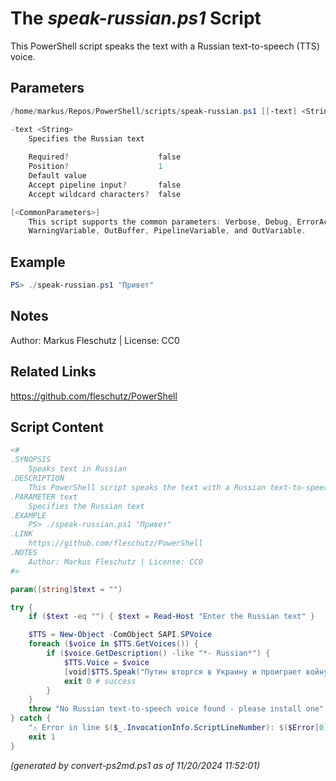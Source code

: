 The *speak-russian.ps1* Script
===========================

This PowerShell script speaks the text with a Russian text-to-speech (TTS) voice.

Parameters
----------
```powershell
/home/markus/Repos/PowerShell/scripts/speak-russian.ps1 [[-text] <String>] [<CommonParameters>]

-text <String>
    Specifies the Russian text
    
    Required?                    false
    Position?                    1
    Default value                
    Accept pipeline input?       false
    Accept wildcard characters?  false

[<CommonParameters>]
    This script supports the common parameters: Verbose, Debug, ErrorAction, ErrorVariable, WarningAction, 
    WarningVariable, OutBuffer, PipelineVariable, and OutVariable.
```

Example
-------
```powershell
PS> ./speak-russian.ps1 "Привет"

```

Notes
-----
Author: Markus Fleschutz | License: CC0

Related Links
-------------
https://github.com/fleschutz/PowerShell

Script Content
--------------
```powershell
<#
.SYNOPSIS
	Speaks text in Russian
.DESCRIPTION
	This PowerShell script speaks the text with a Russian text-to-speech (TTS) voice.
.PARAMETER text
	Specifies the Russian text
.EXAMPLE
	PS> ./speak-russian.ps1 "Привет"
.LINK
	https://github.com/fleschutz/PowerShell
.NOTES
	Author: Markus Fleschutz | License: CC0
#>

param([string]$text = "")

try {
	if ($text -eq "") { $text = Read-Host "Enter the Russian text" }

	$TTS = New-Object -ComObject SAPI.SPVoice
	foreach ($voice in $TTS.GetVoices()) {
		if ($voice.GetDescription() -like "*- Russian*") { 
			$TTS.Voice = $voice
			[void]$TTS.Speak("Путин вторгся в Украину и проиграет войну!")
			exit 0 # success
		}
	}
	throw "No Russian text-to-speech voice found - please install one"
} catch {
	"⚠️ Error in line $($_.InvocationInfo.ScriptLineNumber): $($Error[0])"
	exit 1
}
```

*(generated by convert-ps2md.ps1 as of 11/20/2024 11:52:01)*
